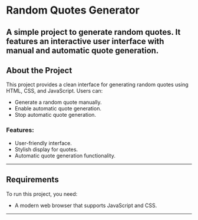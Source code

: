 # Random Quotes Generator

A simple project to generate random quotes. It features an interactive user interface with manual and automatic quote generation.
--

## About the Project

This project provides a clean interface for generating random quotes using HTML, CSS, and JavaScript.
Users can:
- Generate a random quote manually.
- Enable automatic quote generation.
- Stop automatic quote generation.

### Features:
- User-friendly interface.
- Stylish display for quotes.
- Automatic quote generation functionality.

---

## Requirements

To run this project, you need:
- A modern web browser that supports JavaScript and CSS.

---


